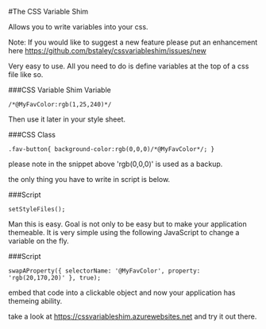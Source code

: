#The CSS Variable Shim

Allows you to write variables into your css.

Note: If you would like to suggest a new feature please put an enhancement here https://github.com/bstaley/cssvariableshim/issues/new

Very easy to use. All you need to do is define variables at the top of a css file like so.

###CSS Variable Shim Variable

`/*@MyFavColor:rgb(1,25,240)*/`

Then use it later in your style sheet.

###CSS Class

`.fav-button{
background-color:rgb(0,0,0)/*@MyFavColor*/;
}`

please note in the snippet above 'rgb(0,0,0)' is used as a backup.

the only thing you have to write in script is below.

###Script

`setStyleFiles();`

Man this is easy. Goal is not only to be easy but to make your application themeable.
It is very simple using the following JavaScript to change a variable on the fly.

###Script

`swapAProperty({ selectorName: '@MyFavColor', property: 'rgb(20,170,20)' }, true);`

embed that code into a clickable object and now your application has themeing ability.

take a look at https://cssvariableshim.azurewebsites.net and try it out there.
